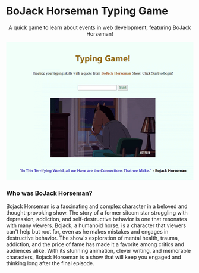 # BoJack Horseman Typing Game 

<p align="center"> A quick game to learn about events in web development, featuring BoJack Horseman! </p>




<p align="center">
  <img src="https://github.com/Sadraw/BoJack-Horseman-game/blob/main/images/website.gif" />
</p>


### Who was BoJack Horseman? 

Bojack Horseman is a fascinating and complex character in a beloved and thought-provoking show. The story of a former sitcom star struggling with depression, addiction, and self-destructive behavior is one that resonates with many viewers. Bojack, a humanoid horse, is a character that viewers can't help but root for, even as he makes mistakes and engages in destructive behavior. The show's exploration of mental health, trauma, addiction, and the price of fame has made it a favorite among critics and audiences alike. With its stunning animation, clever writing, and memorable characters, Bojack Horseman is a show that will keep you engaged and thinking long after the final episode.
